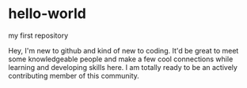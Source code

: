 # hello-world
my first repository

Hey,
I'm new to github and kind of new to coding. It'd be great to meet some knowledgeable people and make a few cool connections while learning and developing skills here. I am totally ready to be an actively contributing member of this community.
